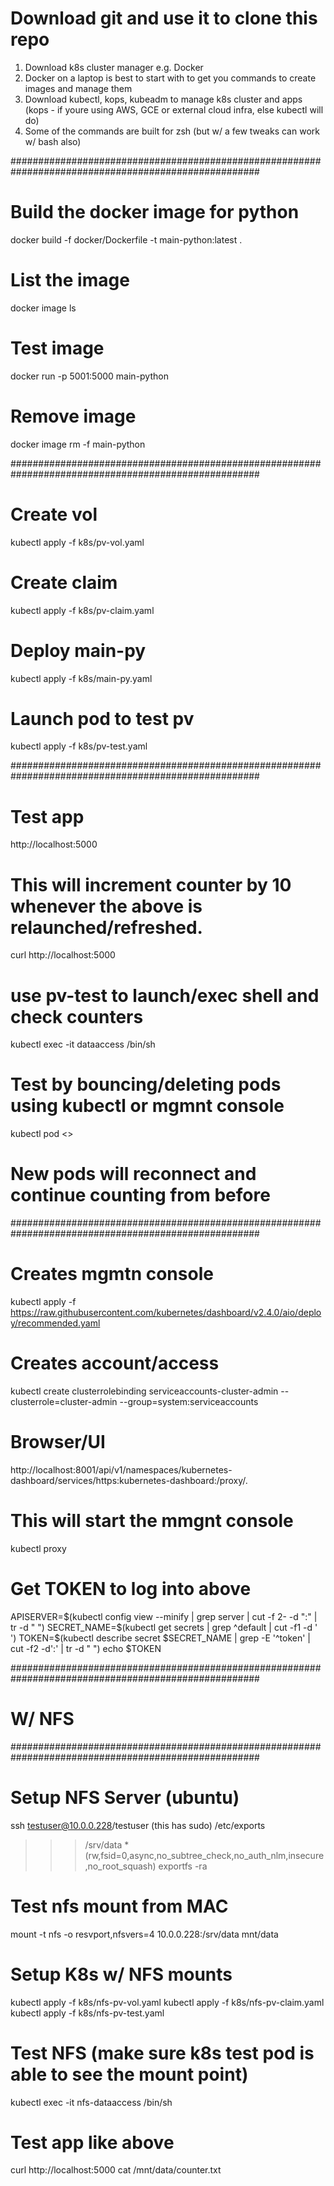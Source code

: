 # Download git and use it to clone this repo

1. Download k8s cluster manager e.g. Docker
2. Docker on a laptop is best to start with to get you commands to create images and manage them
3. Download kubectl, kops, kubeadm to manage k8s cluster and apps (kops - if youre using AWS, GCE or external cloud infra, else kubectl will do)
4. Some of the commands are built for zsh (but w/ a few tweaks can work w/ bash also)

#####################################################################################################

# Build the docker image for python
docker build -f docker/Dockerfile -t main-python:latest .

# List the image
docker image ls

# Test image
docker run -p 5001:5000 main-python

# Remove image
docker image rm -f main-python 

#####################################################################################################

# Create vol
kubectl apply -f k8s/pv-vol.yaml  

# Create claim
kubectl apply -f k8s/pv-claim.yaml

# Deploy main-py
kubectl apply -f k8s/main-py.yaml

# Launch pod to test pv
kubectl apply -f k8s/pv-test.yaml 


#####################################################################################################
# Test app
http://localhost:5000

# This will increment counter by 10 whenever the above is relaunched/refreshed.
curl http://localhost:5000

# use pv-test to launch/exec shell and check counters

kubectl exec -it dataaccess /bin/sh

# Test by bouncing/deleting pods using kubectl or mgmnt console 

kubectl pod <> 

# New pods will reconnect and continue counting from before

#####################################################################################################
# Creates mgmtn console
kubectl apply -f https://raw.githubusercontent.com/kubernetes/dashboard/v2.4.0/aio/deploy/recommended.yaml


# Creates account/access
kubectl create clusterrolebinding serviceaccounts-cluster-admin --clusterrole=cluster-admin --group=system:serviceaccounts 

# Browser/UI 
http://localhost:8001/api/v1/namespaces/kubernetes-dashboard/services/https:kubernetes-dashboard:/proxy/.

# This will start the mmgnt console
kubectl proxy

# Get TOKEN to log into above
APISERVER=$(kubectl config view --minify | grep server | cut -f 2- -d ":" | tr -d " ")
SECRET_NAME=$(kubectl get secrets | grep ^default | cut -f1 -d ' ')
TOKEN=$(kubectl describe secret $SECRET_NAME | grep -E '^token' | cut -f2 -d':' | tr -d " ")
echo $TOKEN

#####################################################################################################
# W/ NFS
#####################################################################################################

# Setup NFS Server (ubuntu)
ssh testuser@10.0.0.228/testuser (this has sudo)
/etc/exports
>>>/srv/data     *(rw,fsid=0,async,no_subtree_check,no_auth_nlm,insecure,no_root_squash)
exportfs -ra

# Test nfs mount from MAC
 mount  -t nfs -o resvport,nfsvers=4 10.0.0.228:/srv/data mnt/data

# Setup K8s w/ NFS mounts
kubectl apply -f k8s/nfs-pv-vol.yaml 
kubectl apply -f k8s/nfs-pv-claim.yaml 
kubectl apply -f k8s/nfs-pv-test.yaml

# Test NFS (make sure k8s test pod is able to see the mount point)
kubectl exec -it nfs-dataaccess /bin/sh

# Test app like above
curl http://localhost:5000
cat /mnt/data/counter.txt